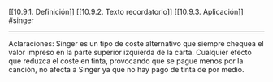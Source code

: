 [[10.9.1. Definición]]
[[10.9.2. Texto recordatorio]]
[[10.9.3. Aplicación]]
#singer

---
Aclaraciones:
Singer es un tipo de coste alternativo que siempre chequea el valor impreso en la parte superior izquierda de la carta. Cualquier efecto que reduzca el coste en tinta, provocando que se pague menos por la canción, no afecta a Singer ya que no hay pago de tinta de por medio.